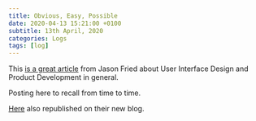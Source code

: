 ```yaml
---
title: Obvious, Easy, Possible
date: 2020-04-13 15:21:00 +0100
subtitle: 13th April, 2020
categories: Logs
tags: [log]
---
```


This [is a great article](https://signalvnoise.com/posts/3047-the-obvious-the-easy-and-the-possible) from Jason Fried about User Interface Design and Product Development in general.

Posting here to recall from time to time.

[Here](https://m.signalvnoise.com/the-obvious-the-easy-and-the-possible/) also republished on their new blog.

